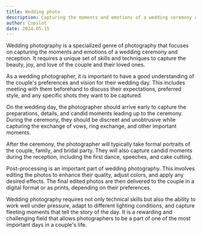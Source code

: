 ```yaml
---
title: Wedding photo
description: Capturing the moments and emotions of a wedding ceremony and reception.
author: Copilot
date: 2024-05-15
---
```

Wedding photography is a specialized genre of photography that focuses on capturing the moments and emotions of a wedding ceremony and reception. It requires a unique set of skills and techniques to capture the beauty, joy, and love of the couple and their loved ones.

As a wedding photographer, it is important to have a good understanding of the couple's preferences and vision for their wedding day. This includes meeting with them beforehand to discuss their expectations, preferred style, and any specific shots they want to be captured.

On the wedding day, the photographer should arrive early to capture the preparations, details, and candid moments leading up to the ceremony. During the ceremony, they should be discreet and unobtrusive while capturing the exchange of vows, ring exchange, and other important moments.

After the ceremony, the photographer will typically take formal portraits of the couple, family, and bridal party. They will also capture candid moments during the reception, including the first dance, speeches, and cake cutting.

Post-processing is an important part of wedding photography. This involves editing the photos to enhance their quality, adjust colors, and apply any desired effects. The final edited photos are then delivered to the couple in a digital format or as prints, depending on their preferences.

Wedding photography requires not only technical skills but also the ability to work well under pressure, adapt to different lighting conditions, and capture fleeting moments that tell the story of the day. It is a rewarding and challenging field that allows photographers to be a part of one of the most important days in a couple's life.
